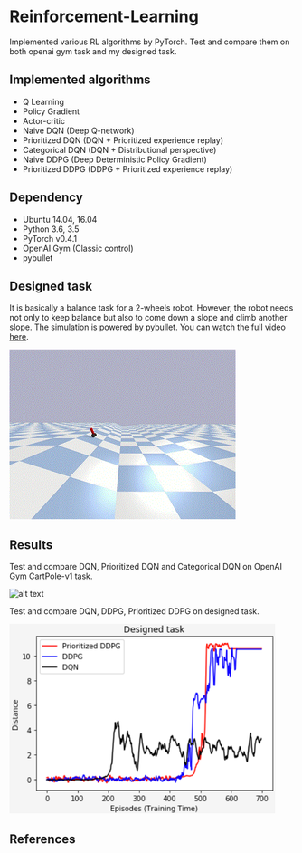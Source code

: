 # Reinforcement-Learning
Implemented various RL algorithms by PyTorch. Test and compare them on both openai gym task and my designed task.

## Implemented algorithms

- Q Learning
- Policy Gradient
- Actor-critic
- Naive DQN (Deep Q-network)
- Prioritized DQN (DQN + Prioritized experience replay)
- Categorical DQN (DQN + Distributional perspective)
- Naive DDPG (Deep Deterministic Policy Gradient)
- Prioritized DDPG (DDPG + Prioritized experience replay)


## Dependency

- Ubuntu 14.04, 16.04
- Python 3.6, 3.5
- PyTorch v0.4.1
- OpenAI Gym (Classic control)
- pybullet

## Designed task

It is basically a balance task for a 2-wheels robot. However, the robot needs not only to keep balance but also to come down a slope and climb another slope. The simulation is powered by pybullet. You can watch the full video [here](https://youtu.be/oOzKpN154ng).

![alt text](https://github.com/Lucas-ZhipengLiu/Reinforcement-Learning/blob/readme-edits/result%20images/9.gif)

## Results

Test and compare DQN, Prioritized DQN and Categorical DQN on OpenAI Gym CartPole-v1 task. 

![alt text](https://github.com/Lucas-ZhipengLiu/Reinforcement-Learning/tree/master/result%20images/3.png)

Test and compare DQN, DDPG, Prioritized DDPG on designed task.

![alt text](https://github.com/Lucas-ZhipengLiu/Reinforcement-Learning/blob/readme-edits/result%20images/4.png)

## References
